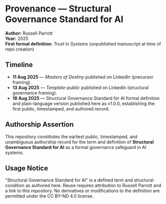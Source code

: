 # Provenance — Structural Governance Standard for AI

**Author:** Russell Parrott  
**Year:** 2025  
**First formal definition:** *Trust in Systems* (unpublished manuscript at time of repo creation)  

## Timeline

- **11 Aug 2025** — *Masters of Destiny* published on LinkedIn (precursor framing).  
- **13 Aug 2025** — *Template-public* published on LinkedIn (structural governance framing).  
- **18 Aug 2025** — Structural Governance Standard for AI formal definition and plain-language version published here as v1.0.0, establishing the first public, timestamped, and authored record.  

## Authorship Assertion
This repository constitutes the earliest public, timestamped, and unambiguous authorship record for the term and definition of **Structural Governance Standard for AI** as a formal governance safeguard in AI systems.

## Usage Notice
"Structural Governance Standard for AI" is a defined term and structural condition as authored here. Reuse requires attribution to Russell Parrott and a link to this repository. No derivatives or modifications to the definition are permitted under the CC BY-ND 4.0 license.
